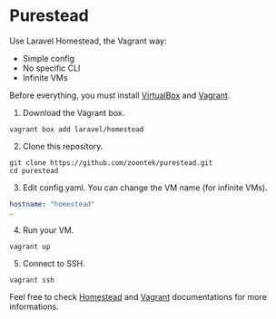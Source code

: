 # Purestead

Use Laravel Homestead, the Vagrant way:
- Simple config
- No specific CLI
- Infinite VMs

Before everything, you must install [VirtualBox](https://www.virtualbox.org/) and [Vagrant](https://www.vagrantup.com/).

1) Download the Vagrant box.

```
vagrant box add laravel/homestead
```

2) Clone this repository.

```
git clone https://github.com/zoontek/purestead.git
cd purestead
```

3) Edit config.yaml. You can change the VM name (for infinite VMs).

```yaml
hostname: "homestead"
…
```

4) Run your VM.

```
vagrant up
```

5) Connect to SSH.

```
vagrant ssh
```

Feel free to check [Homestead](http://laravel.com/docs/4.2/homestead) and [Vagrant](https://docs.vagrantup.com/v2/cli/index.html) documentations for more informations.
